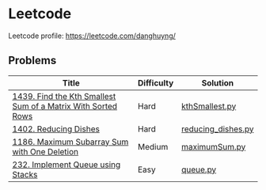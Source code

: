 # Leetcode
Leetcode profile: https://leetcode.com/danghuyng/

## Problems
|     Title     |   Difficulty  |    Solution   |
|---------------|---------------|---------------|
|[1439. Find the Kth Smallest Sum of a Matrix With Sorted Rows](https://leetcode.com/problems/find-the-kth-smallest-sum-of-a-matrix-with-sorted-rows/)|Hard|[kthSmallest.py](https://github.com/danghuybk/Data-structure-and-Algorithm/blob/6d7319964c4161c6f0d96220f624c3fd968d61ef/Leetcode/1402.%20Reducing%20Dishes/reducing_dishes.py)|
|[1402. Reducing Dishes](https://leetcode.com/problems/reducing-dishes/)|Hard|[reducing_dishes.py](https://github.com/danghuybk/Data-structure-and-Algorithm/blob/main/Leetcode/1402.%20Reducing%20Dishes/reducing_dishes.py)|
|[1186. Maximum Subarray Sum with One Deletion](https://leetcode.com/problems/maximum-subarray-sum-with-one-deletion/)|Medium|[maximumSum.py](https://github.com/danghuybk/Data-structure-and-Algorithm/blob/main/Leetcode/1186.%20Maximum%20Subarray%20Sum%20with%20One%20Deletion/maximumSum.py)|
|[232. Implement Queue using Stacks](https://leetcode.com/problems/implement-queue-using-stacks/)|Easy|[queue.py](https://github.com/danghuybk/Data-structure-and-Algorithm/blob/main/Leetcode/232.%20Implement%20Queue%20using%20Stacks/queue.py)|
